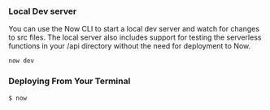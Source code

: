 ### Local Dev server

You can use the Now CLI to start a local dev server and watch for changes to src files. The local server also includes support for testing the serverless functions in your /api directory without the need for deployment to Now.

```shell
now dev
```

### Deploying From Your Terminal

```shell
$ now
```
